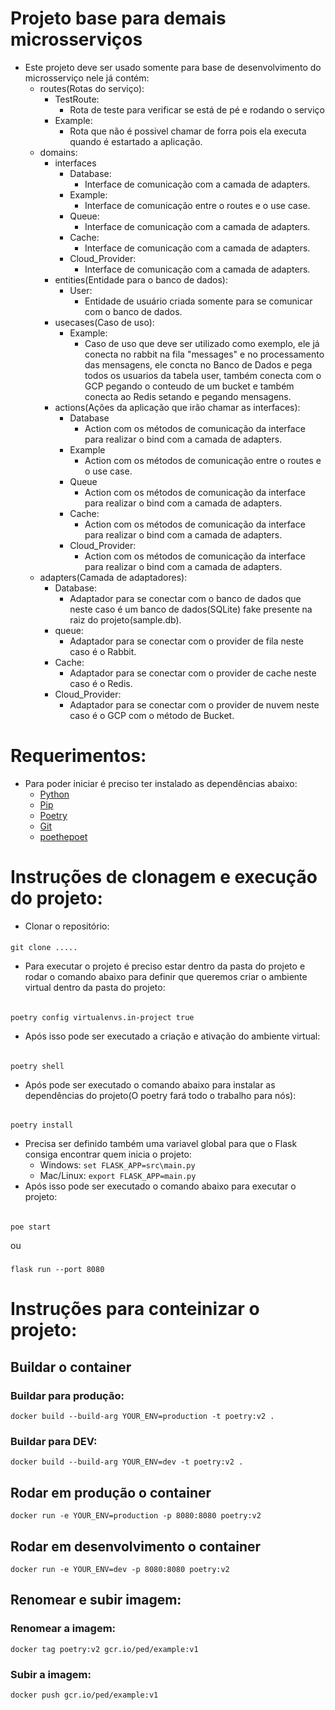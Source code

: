 # Projeto base para demais microsserviços
- Este projeto deve ser usado somente para base de desenvolvimento do microsserviço nele já contém:
    -  routes(Rotas do serviço):
        - TestRoute:
            - Rota de teste para verificar se está de pé e rodando o serviço
        - Example:
            - Rota que não é possivel chamar de forra pois ela executa quando é estartado a aplicação.
    - domains:
        - interfaces
            - Database:
                - Interface de comunicação com a camada de adapters.
            - Example:
                - Interface de comunicação entre o routes e o use case.
            - Queue:
                - Interface de comunicação com a camada de adapters.
            - Cache:
                - Interface de comunicação com a camada de adapters.
            - Cloud_Provider:
                - Interface de comunicação com a camada de adapters.
        - entities(Entidade para o banco de dados):
            - User:
                - Entidade de usuário criada somente para se comunicar com o banco de dados.
        - usecases(Caso de uso):
            - Example:
                - Caso de uso que deve ser utilizado como exemplo, ele já conecta no rabbit na fila "messages" e no processamento das mensagens, ele concta no Banco de Dados e pega todos os usuarios da tabela user, também conecta com o GCP pegando o conteudo de um bucket e também conecta ao Redis setando e pegando mensagens.
        - actions(Ações da aplicação que irão chamar as interfaces):
            - Database
                - Action com os métodos de comunicação da interface para realizar o bind com a camada de adapters.
            - Example
                - Action com os métodos de comunicação entre o routes e o use case.
            - Queue
                - Action com os métodos de comunicação da interface para realizar o bind com a camada de adapters.
            - Cache:
                - Action com os métodos de comunicação da interface para realizar o bind com a camada de adapters.
            - Cloud_Provider:
                - Action com os métodos de comunicação da interface para realizar o bind com a camada de adapters.
    - adapters(Camada de adaptadores):
        - Database:
            - Adaptador para se conectar com o banco de dados que neste caso é um banco de dados(SQLite) fake presente na raiz do projeto(sample.db).
        - queue:
            - Adaptador para se conectar com o provider de fila neste caso é o Rabbit.
        - Cache:
            - Adaptador para se conectar com o provider de cache neste caso é o Redis.
        - Cloud_Provider:
            - Adaptador para se conectar com o provider de nuvem neste caso é o GCP com o método de Bucket.

# Requerimentos:
- Para poder iniciar é preciso ter instalado as dependências abaixo:
    - [Python](https://www.python.org/)
    - [Pip](https://pip.pypa.io/)
    - [Poetry](https://poetry.eustace.io/)
    - [Git](https://git-scm.com/)
    - [poethepoet](https://github.com/nat-n/poethepoet)

# Instruções de clonagem e execução do projeto:
- Clonar o repositório:
####
    git clone .....
- Para executar o projeto é preciso estar dentro da pasta do projeto e rodar o comando abaixo para definir que queremos criar o ambiente virtual dentro da pasta do projeto:
######
    poetry config virtualenvs.in-project true
- Após isso pode ser executado a criação e ativação do ambiente virtual:
######
    poetry shell
- Após pode ser executado o comando abaixo para instalar as dependências do projeto(O poetry fará todo o trabalho para nós):
######
    poetry install
- Precisa ser definido também uma variavel global para que o Flask consiga encontrar quem inicia o projeto:
    - Windows: ```set FLASK_APP=src\main.py```
    - Mac/Linux: ```export FLASK_APP=main.py```
- Após isso pode ser executado o comando abaixo para executar o projeto:
######
    poe start
ou
#####
    flask run --port 8080

# Instruções para conteinizar o projeto:
## Buildar o container
### Buildar para produção:
    docker build --build-arg YOUR_ENV=production -t poetry:v2 . 
### Buildar para DEV:
    docker build --build-arg YOUR_ENV=dev -t poetry:v2 .
## Rodar em produção o container
    docker run -e YOUR_ENV=production -p 8080:8080 poetry:v2
## Rodar em desenvolvimento o container
    docker run -e YOUR_ENV=dev -p 8080:8080 poetry:v2
## Renomear e subir imagem:
### Renomear a imagem:
    docker tag poetry:v2 gcr.io/ped/example:v1
### Subir a imagem:
    docker push gcr.io/ped/example:v1



